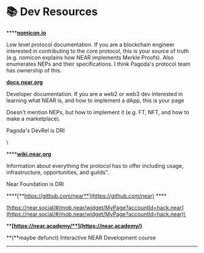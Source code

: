 # 📚 Dev Resources

****[**nomicon.io** ](https://nomicon.io/)

Low level protocol documentation. If you are a blockchain engineer interested in contributing to the core protocol, this is your source of truth (e.g. nomicon explains how NEAR implements Merkle Proofs). Also enumerates NEPs and their specifications. I think Pagoda's protocol team has ownership of this.



****[**docs.near.org**](https://docs.near.org/)****

Developer documentation. If you are a web2 or web3 dev interested in learning what NEAR is, and how to implement a dApp, this is your page

Doesn't mention NEPs, but how to implement it (e.g. FT, NFT, and how to make a marketplace).&#x20;

Pagoda's DevRel is DRI

\


****[**wiki.near.org**  ](https://wiki.near.org/)

Information about everything the protocol has to offer including usage, infrastructure, opportunities, and guilds".&#x20;

Near Foundation is DRI



****[**https://github.com/near**](https://github.com/near) ****&#x20;

[https://near.social/#/mob.near/widget/MyPage?accountId=hack.near](https://near.social/#/mob.near/widget/MyPage?accountId=hack.near)\


****[**https://near.academy/**](https://near.academy/)****

&#x20; **(**maybe defunct) Interactive NEAR Development course



****
